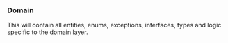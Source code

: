 ### Domain

This will contain all entities, enums, exceptions, interfaces, types and logic specific to the domain layer.